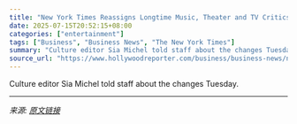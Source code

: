 ```yaml
---
title: "New York Times Reassigns Longtime Music, Theater and TV Critics in Surprise Move"
date: 2025-07-15T20:52:15+08:00
categories: ["entertainment"]
tags: ["Business", "Business News", "The New York Times"]
summary: "Culture editor Sia Michel told staff about the changes Tuesday."
source_url: "https://www.hollywoodreporter.com/business/business-news/new-york-times-reassigns-tv-music-theater-critics-reorg-1236315717/"
---
```


Culture editor Sia Michel told staff about the changes Tuesday.

---

*来源: [原文链接](https://www.hollywoodreporter.com/business/business-news/new-york-times-reassigns-tv-music-theater-critics-reorg-1236315717/)*
